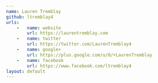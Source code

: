 ```yaml
---
name: Lauren Tremblay
github: ltremblay4
urls:
    -   name: website
        url: https://laurentremblay.com
    -   name: twitter
        url: https://twitter.com/LaurenTremblay4
    -   name: google+
        url: https://plus.google.com/u/0/+LaurenTremblay
    -   name: facebook
        url: https://www.facebook.com/ltremblay4
layout: default
---
```


